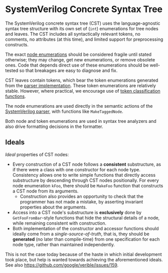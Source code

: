 # SystemVerilog Concrete Syntax Tree

<!--*
freshness: { owner: 'fangism' reviewed: '2020-10-04' }
*-->

The SystemVerilog concrete syntax tree (CST) uses the language-agnostic syntax
tree structure with its own set of (`int`) enumerations for tree nodes and
leaves. The CST includes all syntactically relevant tokens, no comments, no
attributes (at this time), and limited support for preprocessing constructs.

The exact [node enumerations](verilog_nonterminals.h) should be considered
fragile until stated otherwise; they may change, get new enumerations, or remove
obsolete ones. Code that depends direct use of these enumerations should be
well-tested so that breakages are easy to diagnose and fix.

CST leaves contain tokens, which bear the token enumerations generated from the
[parser implementation](../parser/verilog.y). These token enumerations are
relatively stable. However, where practical, we encourage use of
[token classification functions](../parser/verilog_token_classifications.h).

The node enumerations are used directly in the semantic actions of the
[SystemVerilog parser](../parser/verilog.y), with functions like
`MakeTaggedNode`.

Both node and token enumerations are used in syntax tree analyzers and also
drive formatting decisions in the formatter.

## Ideals

_Ideal_ properties of CST nodes:

*   Every construction of a CST node follows a **consistent** substructure, as
    if there were a class with one constructor for each node type. Consistency
    allows one to write simple functions that directly access substructure by
    descending through CST nodes positionally. For every node enumeration
    `kFoo`, there should be `MakeFoo` function that constructs a CST node from
    its arguments.
    *   Construction also provides an opportunity to check that the programmer
        has not made a mistake, by asserting invariant properties about the
        arguments.
*   Access into a CST node's substructure is **exclusively** done by
    `GetFooFromBar`-style functions that hide the structural details of a node,
    while remaining consistent with construction.
*   Both implementation of the constructor and accessor functions should ideally
    come from a _single-source-of-truth_, that is, they should be **generated**
    (no later than compile-time) from one specification for each node type,
    rather than maintained independently.

This is not the case today because of the haste in which initial development
took place, but help is wanted towards achieving the aforementioned ideals. See
also https://github.com/google/verible/issues/159.
